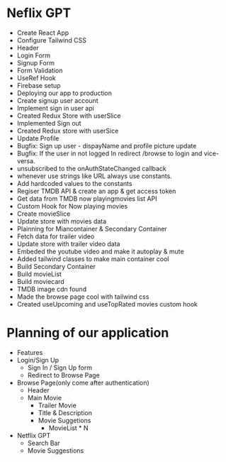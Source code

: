 # Neflix GPT

- Create React App
- Configure Tailwind CSS
- Header
- Login Form
- Signup Form
- Form Validation
- UseRef Hook
- Firebase setup
- Deploying our app to production
- Create signup user account
- Implement sign in user api
- Created Redux Store with userSlice
- Implemented Sign out
- Created Redux store with userSice
- Update Profile
- Bugfix: Sign up user - dispayName and profile picture update
- Bugfix: If the user in not logged In redirect /browse to login and vice-versa.
- unsubscribed to the onAuthStateChanged callback
- whenever use strings like URL always use constants.
- Add hardcoded values to the constants
- Regiser TMDB API & create an app & get access token
- Get data from TMDB now playingmovies list API
- Custom Hook for Now playing movies
- Create movieSlice
- Update store with movies data
- Plainning for Miancontainer & Secondary Container
- Fetch data for trailer video
- Update store with trailer video data
- Embeded the youtube video and make it autoplay & mute
- Added tailwind classes to make main container cool
- Build Secondary Container
- Build movieList
- Build moviecard
- TMDB image cdn found
- Made the browse page cool with tailwind css
- Created useUpcoming and useTopRated movies custom hook

# Planning of our application

- Features
- Login/Sign Up
  - Sign In / Sign Up form
  - Redirect to Browse Page
- Browse Page(only come after authentication)
  - Header
  - Main Movie
    - Trailer Movie
    - Title & Description
    - Movie Suggetions
      - MovieList \* N
- Netflix GPT
  - Search Bar
  - Movie Suggestions
